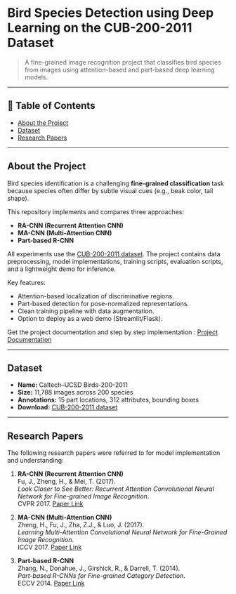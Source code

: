 # Bird Species Detection using Deep Learning on the CUB-200-2011 Dataset

> A fine-grained image recognition project that classifies bird species from images using attention-based and part-based deep learning models.

---

## 📌 Table of Contents
- [About the Project](#about-the-project)
- [Dataset](#dataset)
- [Research Papers](#research-papers)

---

## About the Project
Bird species identification is a challenging **fine-grained classification** task because species often differ by subtle visual cues (e.g., beak color, tail shape).

This repository implements and compares three approaches:
- **RA-CNN (Recurrent Attention CNN)**  
- **MA-CNN (Multi-Attention CNN)**  
- **Part-based R-CNN**

All experiments use the [CUB-200-2011 dataset](https://www.kaggle.com/datasets/wenewone/cub2002011). The project contains data preprocessing, model implementations, training scripts, evaluation scripts, and a lightweight demo for inference.

Key features:
- Attention-based localization of discriminative regions.
- Part-based detection for pose-normalized representations.
- Clean training pipeline with data augmentation.
- Option to deploy as a web demo (Streamlit/Flask).

Get the project documentation and step by step implementation : [Project Documentation](https://colab.research.google.com/drive/1Ff72-yVkSh6Bnm-HwVrTf9IDdOpcvWBd?usp=sharing)

---

## Dataset
- **Name:** Caltech–UCSD Birds-200-2011  
- **Size:** 11,788 images across 200 species  
- **Annotations:** 15 part locations, 312 attributes, bounding boxes  
- **Download:** [CUB-200-2011 dataset](https://www.kaggle.com/datasets/wenewone/cub2002011)

---

## Research Papers
The following research papers were referred to for model implementation and understanding:

1. **RA-CNN (Recurrent Attention CNN)**  
   Fu, J., Zheng, H., & Mei, T. (2017).  
   *Look Closer to See Better: Recurrent Attention Convolutional Neural Network for Fine-grained Image Recognition*.  
   CVPR 2017. [Paper Link](https://arxiv.org/abs/1703.00760)

2. **MA-CNN (Multi-Attention CNN)**  
   Zheng, H., Fu, J., Zha, Z.J., & Luo, J. (2017).  
   *Learning Multi-Attention Convolutional Neural Network for Fine-Grained Image Recognition*.  
   ICCV 2017. [Paper Link](https://arxiv.org/abs/1703.06617)

3. **Part-based R-CNN**  
   Zhang, N., Donahue, J., Girshick, R., & Darrell, T. (2014).  
   *Part-based R-CNNs for Fine-grained Category Detection*.  
   ECCV 2014. [Paper Link](https://arxiv.org/abs/1407.3867)